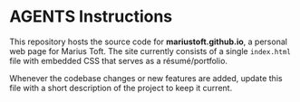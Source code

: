# AGENTS Instructions

This repository hosts the source code for **mariustoft.github.io**, a personal web page for Marius Toft. The site currently consists of a single `index.html` file with embedded CSS that serves as a résumé/portfolio.

Whenever the codebase changes or new features are added, update this file with a short description of the project to keep it current.

